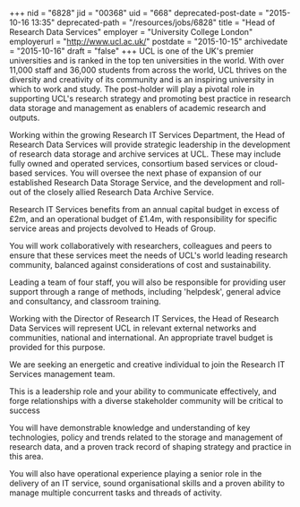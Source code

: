 +++
nid = "6828"
jid = "00368"
uid = "668"
deprecated-post-date = "2015-10-16 13:35"
deprecated-path = "/resources/jobs/6828"
title = "Head of Research Data Services"
employer = "University College London"
employerurl = "http://www.ucl.ac.uk/"
postdate = "2015-10-15"
archivedate = "2015-10-16"
draft = "false"
+++
UCL is one of the UK's premier universities and is ranked in the top
ten universities in the world. With over 11,000 staff and 36,000
students from across the world, UCL thrives on the diversity and
creativity of its community and is an inspiring university in which to
work and study. The post-holder will play a pivotal role in supporting
UCL's research strategy and promoting best practice in research data
storage and management as enablers of academic research and outputs.

Working within the growing Research IT Services Department, the Head of
Research Data Services will provide strategic leadership in the
development of research data storage and archive services at UCL. These
may include fully owned and operated services, consortium based services
or cloud-based services. You will oversee the next phase of expansion of
our established Research Data Storage Service, and the development and
roll-out of the closely allied Research Data Archive Service.

Research IT Services benefits from an annual capital budget in excess of
£2m, and an operational budget of £1.4m, with responsibility for
specific service areas and projects devolved to Heads of Group.

You will work collaboratively with researchers, colleagues and peers to
ensure that these services meet the needs of UCL's world leading
research community, balanced against considerations of cost and
sustainability.

Leading a team of four staff, you will also be responsible for providing
user support through a range of methods, including 'helpdesk', general
advice and consultancy, and classroom training.

Working with the Director of Research IT Services, the Head of Research
Data Services will represent UCL in relevant external networks and
communities, national and international. An appropriate travel budget is
provided for this purpose.

We are seeking an energetic and creative individual to join the Research
IT Services management team.

This is a leadership role and your ability to communicate effectively,
and forge relationships with a diverse stakeholder community will be
critical to success
  
You will have demonstrable knowledge and understanding of key
technologies, policy and trends related to the storage and management of
research data, and a proven track record of shaping strategy and
practice in this area.

You will also have operational experience playing a senior role in the
delivery of an IT service, sound organisational skills and a proven
ability to manage multiple concurrent tasks and threads of activity.
